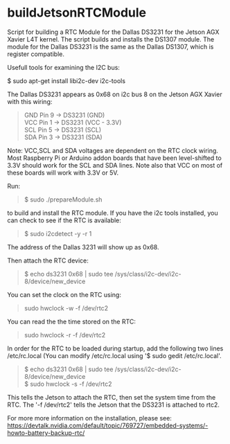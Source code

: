 # buildJetsonRTCModule
Script for building a RTC Module for the Dallas DS3231 for the Jetson AGX Xavier L4T kernel. The script builds and installs the DS1307 module. The module for the Dallas DS3231 is the same as the Dallas DS1307, which is register compatible.

Usefull tools for examining the I2C bus: 

$ sudo apt-get install libi2c-dev i2c-tools

The Dallas DS3231 appears as 0x68 on i2c bus 8 on the Jetson AGX Xavier with this wiring:

<blockquote><p>GND Pin 9 ->  DS3231 (GND)<br>
VCC Pin 1 ->  DS3231 (VCC - 3.3V) <br>
SCL Pin 5 ->  DS3231 (SCL)<br>
SDA Pin 3 ->  DS3231 (SDA)</p></blockquote>

Note: VCC,SCL and SDA voltages are dependent on the RTC clock wiring. Most Raspberry Pi or Arduino addon boards that have been level-shifted to 3.3V should work for the SCL and SDA lines. Note also that VCC on most of these boards will work with 3.3V or 5V.

Run:
<blockquote>$ sudo ./prepareModule.sh</blockquote>
to build and install the RTC module. If you have the i2c tools installed, you can check to see if the RTC is available:
<blockquote>$ sudo i2cdetect -y -r 1</blockquote>
The address of the Dallas 3231 will show up as 0x68.

Then attach the RTC device:
<blockquote>$ echo ds3231 0x68 | sudo tee /sys/class/i2c-dev/i2c-8/device/new_device</blockquote>
You can set the clock on the RTC using:
<blockquote>sudo hwclock -w -f /dev/rtc2</blockquote>
You can read the the time stored on the RTC:
<blockquote>sudo hwclock -r -f /dev/rtc2</blockquote>
In order for the RTC to be loaded during startup, add the following two lines /etc/rc.local
(You can modify /etc/rc.local using '$ sudo gedit /etc/rc.local'.
<blockquote>$ echo ds3231 0x68 | sudo tee /sys/class/i2c-dev/i2c-8/device/new_device<br>
$ sudo hwclock -s -f /dev/rtc2</blockquote>
This tells the Jetson to attach the RTC, then set the system time from the RTC. The '-f /dev/rtc2' tells the Jetson that the DS3231 is attached to rtc2. 

For more more information on the installation, please see: https://devtalk.nvidia.com/default/topic/769727/embedded-systems/-howto-battery-backup-rtc/




